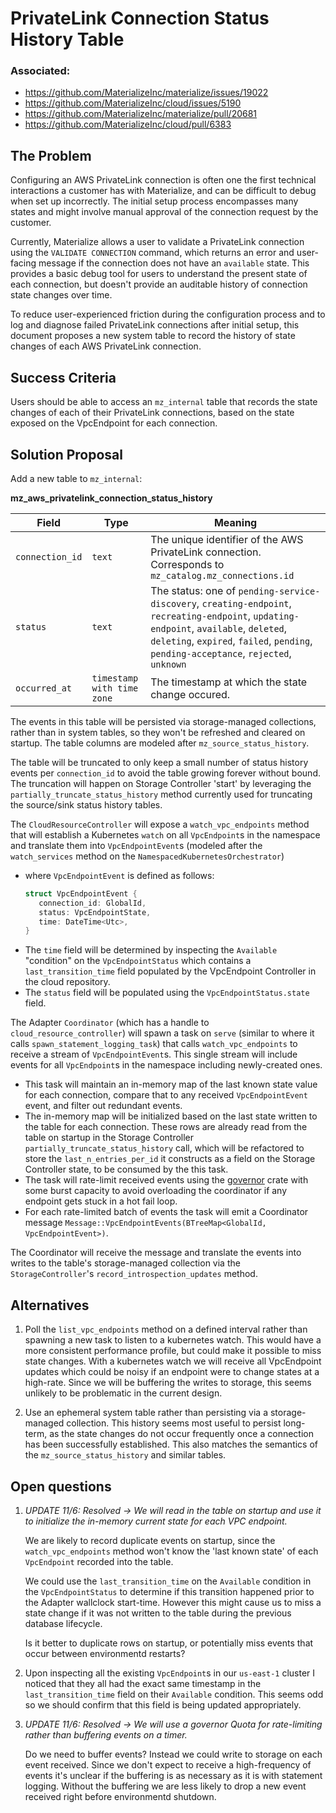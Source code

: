 # PrivateLink Connection Status History Table

### Associated:
- https://github.com/MaterializeInc/materialize/issues/19022
- https://github.com/MaterializeInc/cloud/issues/5190
- https://github.com/MaterializeInc/materialize/pull/20681
- https://github.com/MaterializeInc/cloud/pull/6383


## The Problem

Configuring an AWS PrivateLink connection is often one the first technical
interactions a customer has with Materialize, and can be  difficult to debug
when set up incorrectly. The initial setup process encompasses many states
and might involve manual approval of the connection request by the customer.

Currently, Materialize allows a user to validate a PrivateLink connection
using the `VALIDATE CONNECTION` command, which returns an error and
user-facing message if the connection does not have an `available` state.
This provides a basic debug tool for users to understand the present state
of each connection, but doesn't provide an auditable history of connection
state changes over time.

To reduce user-experienced friction during the configuration process and to
log and diagnose failed PrivateLink connections after initial setup,
this document proposes a new system table to record the history of state
changes of each AWS PrivateLink connection.


## Success Criteria

Users should be able to access an `mz_internal` table that records the state
changes of each of their PrivateLink connections, based on the state exposed
on the VpcEndpoint for each connection.


## Solution Proposal

Add a new table to `mz_internal`:

**mz_aws_privatelink_connection_status_history**

| Field             | Type                       | Meaning                                                    |
|-------------------|----------------------------|------------------------------------------------------------|
| `connection_id`   | `text`                     | The unique identifier of the AWS PrivateLink connection. Corresponds to `mz_catalog.mz_connections.id`   |
| `status`          | `text`                     | The status: one of `pending-service-discovery`, `creating-endpoint`, `recreating-endpoint`, `updating-endpoint`, `available`, `deleted`, `deleting`, `expired`, `failed`, `pending`, `pending-acceptance`, `rejected`, `unknown`                        |
| `occurred_at`     | `timestamp with time zone` | The timestamp at which the state change occured.       |

The events in this table will be persisted via storage-managed collections,
rather than in system tables, so they won't be refreshed and cleared on
startup. The table columns are modeled after `mz_source_status_history`.

The table will be truncated to only keep a small number of status history
events per `connection_id` to avoid the table growing forever without bound.
The truncation will happen on Storage Controller 'start' by leveraging the
`partially_truncate_status_history` method currently used for truncating
the source/sink status history tables.

The `CloudResourceController` will expose a `watch_vpc_endpoints` method
that will establish a Kubernetes `watch` on all `VpcEndpoint`s in the
namespace and translate them into `VpcEndpointEvent`s (modeled after
the `watch_services` method on the `NamespacedKubernetesOrchestrator`)

- where `VpcEndpointEvent` is defined as follows:
   ``` rust
   struct VpcEndpointEvent {
      connection_id: GlobalId,
      status: VpcEndpointState,
      time: DateTime<Utc>,
   }
   ```
- The `time` field will be determined by inspecting the `Available`
"condition" on the `VpcEndpointStatus` which contains a `last_transition_time`
field populated by the VpcEndpoint Controller in the cloud repository.
- The `status` field will be populated using the `VpcEndpointStatus.state`
field.


The Adapter `Coordinator` (which has a handle to `cloud_resource_controller`)
will spawn a task on `serve` (similar to where it calls
`spawn_statement_logging_task`) that calls `watch_vpc_endpoints` to
receive a stream of `VpcEndpointEvent`s. This single stream will include events
for all `VpcEndpoint`s in the namespace including newly-created ones.
- This task will maintain an in-memory map of the last known state value for
each connection, compare that to any received `VpcEndpointEvent` event,
and filter out redundant events.
- The in-memory map will be initialized based on the last state written to the
table for each connection. These rows are already read from the table on
startup in the Storage Controller `partially_truncate_status_history` call,
which will be refactored to store the `last_n_entries_per_id` it constructs as
a field on the Storage Controller state, to be consumed by the this task.
- The task will rate-limit received events using the
[governor](https://docs.rs/governor/latest/governor/index.html) crate with some
burst capacity to avoid overloading the coordinator if any endpoint gets stuck
in a hot fail loop.
- For each rate-limited batch of events the task will emit a Coordinator
message `Message::VpcEndpointEvents(BTreeMap<GlobalId, VpcEndpointEvent>)`.

The Coordinator will receive the message and translate the events into writes
to the table's storage-managed collection via the `StorageController`'s
`record_introspection_updates` method.


## Alternatives

1. Poll the `list_vpc_endpoints` method on a defined interval rather than
   spawning a new task to listen to a kubernetes watch. This would have a more
   consistent performance profile, but could make it possible to miss state
   changes. With a kubernetes watch we will receive all VpcEndpoint updates
   which could be noisy if an endpoint were to change states at a high-rate.
   Since we will be buffering the writes to storage, this seems unlikely to be
   problematic in the current design.

2. Use an ephemeral system table rather than persisting via a storage-managed
   collection. This history seems most useful to persist long-term, as the
   state changes do not occur frequently once a connection has been
   successfully established. This also matches the semantics of the
   `mz_source_status_history` and similar tables.


## Open questions

1. *UPDATE 11/6: Resolved -> We will read in the table on startup and use it to
   initialize the in-memory current state for each VPC endpoint.*

   We are likely to record duplicate events on startup, since the
   `watch_vpc_endpoints` method won't know the 'last known state' of each
   `VpcEndpoint` recorded into the table.

   We could use the `last_transition_time` on the `Available` condition in
   the `VpcEndpointStatus` to determine if this transition happened prior to
   the Adapter wallclock start-time. However this might cause us to miss a
   state change if it was not written to the table during the previous database
   lifecycle.

   Is it better to duplicate rows on startup, or potentially miss events that
   occur between environmentd restarts?

2. Upon inspecting all the existing `VpcEndpoint`s in our `us-east-1` cluster
   I noticed that they all had the exact same timestamp in the
   `last_transition_time` field on their `Available` condition. This seems odd
   so we should confirm that this field is being updated appropriately.

3. *UPDATE 11/6: Resolved -> We will use a governor Quota for rate-limiting
   rather than buffering events on a timer.*

   Do we need to buffer events? Instead we could write to storage on each event
   received. Since we don't expect to receive a high-frequency of events it's
   unclear if the buffering is as necessary as it is with statement logging.
   Without the buffering we are less likely to drop a new event received right
   before environmentd shutdown.
